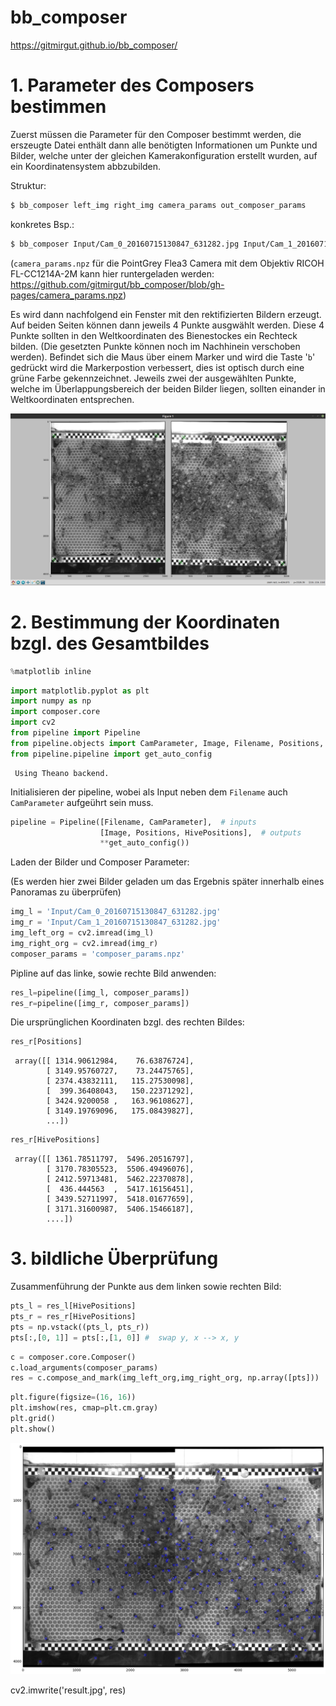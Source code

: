 # bb_composer
 https://gitmirgut.github.io/bb_composer/
 # 1. Parameter des Composers bestimmen

 Zuerst müssen die Parameter für den Composer bestimmt werden, die erszeugte Datei enthält dann alle benötigten Informationen um Punkte und Bilder, welche unter der gleichen Kamerakonfiguration erstellt wurden, auf ein Koordinatensystem abbzubilden.

 Struktur:
 ```bash
 $ bb_composer left_img right_img camera_params out_composer_params
 ```

 konkretes Bsp.:
 ```bash
 $ bb_composer Input/Cam_0_20160715130847_631282.jpg Input/Cam_1_20160715130847_631282.jpg Input/camera_params.npz composer_params.npz
 ```

 (```camera_params.npz``` für die PointGrey Flea3 Camera mit dem Objektiv RICOH FL-CC1214A-2M kann hier runtergeladen werden:
 https://github.com/gitmirgut/bb_composer/blob/gh-pages/camera_params.npz)

Es wird dann nachfolgend ein Fenster mit den rektifizierten Bildern erzeugt.
Auf beiden Seiten können dann jeweils 4 Punkte ausgwählt werden. Diese 4 Punkte
sollten in den Weltkoordinaten des Bienestockes ein Rechteck bilden. (Die
gesetzten Punkte können noch im Nachhinein verschoben werden). Befindet sich die
Maus über einem Marker und wird die Taste '```b```' gedrückt wird die Markerpostion ver```b```essert, dies ist optisch durch eine grüne Farbe gekennzeichnet. Jeweils zwei der ausgewählten Punkte, welche im Überlappungsbereich der beiden Bilder liegen, sollten einander in Weltkoordinaten entsprechen.

![png](pt_picker.png)


 # 2. Bestimmung der Koordinaten bzgl. des Gesamtbildes


 ```python
 %matplotlib inline
 ```


 ```python
 import matplotlib.pyplot as plt
 import numpy as np
 import composer.core
 import cv2
 from pipeline import Pipeline
 from pipeline.objects import CamParameter, Image, Filename, Positions, HivePositions, CandidateOverlay
 from pipeline.pipeline import get_auto_config
 ```

     Using Theano backend.


 Initialisieren der pipeline, wobei als Input neben dem ```Filename``` auch  ```CamParameter``` aufgeührt sein muss.


 ```python
 pipeline = Pipeline([Filename, CamParameter],  # inputs
                     [Image, Positions, HivePositions],  # outputs
                     **get_auto_config())
 ```

 Laden der Bilder und Composer Parameter:

 (Es werden hier zwei Bilder geladen um das Ergebnis später innerhalb eines Panoramas zu überprüfen)


 ```python
 img_l = 'Input/Cam_0_20160715130847_631282.jpg'
 img_r = 'Input/Cam_1_20160715130847_631282.jpg'
 img_left_org = cv2.imread(img_l)
 img_right_org = cv2.imread(img_r)
 composer_params = 'composer_params.npz'
 ```

 Pipline auf das linke, sowie rechte Bild anwenden:


 ```python
 res_l=pipeline([img_l, composer_params])
 res_r=pipeline([img_r, composer_params])
 ```

 Die ursprünglichen Koordinaten bzgl. des rechten Bildes:


 ```python
 res_r[Positions]
 ```




     array([[ 1314.90612984,    76.63876724],
            [ 3149.95760727,    73.24475765],
            [ 2374.43832111,   115.27530098],
            [  399.36408043,   150.22371292],
            [ 3424.9200058 ,   163.96108627],
            [ 3149.19769096,   175.08439827],
            ...])




 ```python
 res_r[HivePositions]
 ```




     array([[ 1361.78511797,  5496.20516797],
            [ 3170.78305523,  5506.49496076],
            [ 2412.59713481,  5462.22370878],
            [  436.444563  ,  5417.16156451],
            [ 3439.52711997,  5418.01677659],
            [ 3171.31600987,  5406.15466187],
            ....])



 # 3. bildliche Überprüfung

 Zusammenführung der Punkte aus dem linken sowie rechten Bild:


 ```python
 pts_l = res_l[HivePositions]
 pts_r = res_r[HivePositions]
 pts = np.vstack((pts_l, pts_r))
 pts[:,[0, 1]] = pts[:,[1, 0]] #  swap y, x --> x, y
 ```


 ```python
 c = composer.core.Composer()
 c.load_arguments(composer_params)
 res = c.compose_and_mark(img_left_org,img_right_org, np.array([pts]))
 ```


 ```python
 plt.figure(figsize=(16, 16))
 plt.imshow(res, cmap=plt.cm.gray)
 plt.grid()
 plt.show()
 ```


 ![png](output_21_0.png)


 cv2.imwrite('result.jpg', res)

